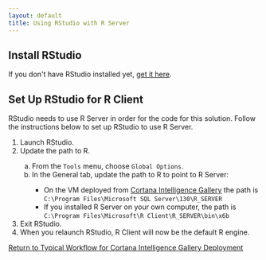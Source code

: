```yaml
---
layout: default
title: Using RStudio with R Server
---
```


## Install RStudio

If you don't have RStudio installed yet, <a href="https://www.rstudio.com/products/rstudio/download2/" target="_blank">get it here</a>.

## Set Up RStudio for R Client
RStudio needs to use R Server in order for the code for this solution.  Follow the instructions below to set up RStudio to use R Server. 
<ol>
<li>Launch RStudio.</li>
<li> Update the path to R.</li>
<ol type="a">
<li>From the <code>Tools</code> menu, choose <code>Global Options</code>.</li>
<li>In the General tab, update the path to R to point to R Server:</li>
<ul><li>On the VM deployed from <a href="https://gallery.cortanaintelligence.com/Solution/e992f8c1b29f4df897301d11796f9e7c cdr44rdc">Cortana Intelligence Gallery</a> the path is <code>C:\Program Files\Microsoft SQL Server\130\R_SERVER</code></li>
<li>If you installed R Server on your own computer, the path is <code>C:\Program Files\Microsoft\R Client\R_SERVER\bin\x6b</code></li></ul>
</ol>
<li>Exit RStudio.</li>
<li>When you relaunch RStudio, R Client will now be the default R engine.</li>
</ol>


 

<a href="CIG_Workflow.html#step2">Return to Typical Workflow for Cortana Intelligence Gallery Deployment<a>